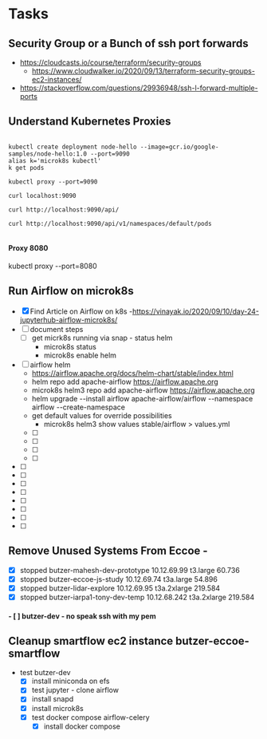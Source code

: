 # Tasks

## Security Group or a Bunch of ssh port forwards

- https://cloudcasts.io/course/terraform/security-groups
	- https://www.cloudwalker.io/2020/09/13/terraform-security-groups-ec2-instances/
- https://stackoverflow.com/questions/29936948/ssh-l-forward-multiple-ports


## Understand Kubernetes Proxies

```

kubectl create deployment node-hello --image=gcr.io/google-samples/node-hello:1.0 --port=9090
alias k='microk8s kubectl'
k get pods

kubectl proxy --port=9090

curl localhost:9090

curl http://localhost:9090/api/

curl http://localhost:9090/api/v1/namespaces/default/pods


```

#### Proxy 8080

kubectl proxy --port=8080



## Run Airflow on microk8s
- [x] Find Article on Airflow on k8s
	-https://vinayak.io/2020/09/10/day-24-jupyterhub-airflow-microk8s/
- [ ] document steps
	- [ ] get micrk8s running via snap - status helm
		- microk8s status
		- microk8s enable helm
- [ ] airflow helm
	- https://airflow.apache.org/docs/helm-chart/stable/index.html
	- helm repo add apache-airflow https://airflow.apache.org
	-  microk8s helm3 repo add apache-airflow https://airflow.apache.org
	- helm upgrade --install airflow apache-airflow/airflow --namespace airflow --create-namespace
	- get default values for override possibilities
		- microk8s helm3 show values stable/airflow > values.yml
	- [ ]
	- [ ]
	- [ ]
	- [ ]
- [ ]
- [ ]
- [ ]
- [ ]
- [ ]
- [ ]
- [ ]
- [ ]
## Remove Unused Systems From Eccoe -

- [x]  stopped    butzer-mahesh-dev-prototype   10.12.69.99     t3.large        60.736
- [x]  stopped          butzer-eccoe-js-study   10.12.69.74    t3a.large        54.896
- [x]  stopped           butzer-lidar-explore   10.12.69.95  t3a.2xlarge       219.584
- [x]  stopped    butzer-iarpa1-tony-dev-temp  10.12.68.242  t3a.2xlarge       219.584

#### - [ ] butzer-dev - no speak ssh with my pem



## Cleanup smartflow ec2 instance butzer-eccoe-smartflow 

- test butzer-dev
	- [x] install miniconda on efs
	- [x] test jupyter - clone airflow
	- [x] install snapd
	- [x] install microk8s
	- [x] test docker compose airflow-celery
		- [x] install docker compose

